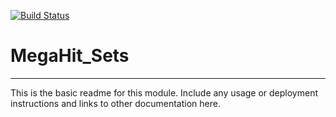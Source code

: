 [![Build Status](https://travis-ci.org/dylan/MegaHit_Sets.svg?branch=master)](https://travis-ci.org/dylan/MegaHit_Sets)

# MegaHit_Sets
---

This is the basic readme for this module. Include any usage or deployment instructions and links to other documentation here.
